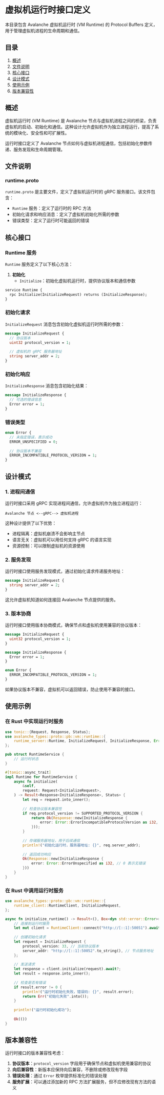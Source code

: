 # 虚拟机运行时接口定义

本目录包含 Avalanche 虚拟机运行时 (VM Runtime) 的 Protocol Buffers 定义，用于管理虚拟机进程的生命周期和通信。

## 目录

1. [概述](#概述)
2. [文件说明](#文件说明)
3. [核心接口](#核心接口)
4. [设计模式](#设计模式)
5. [使用示例](#使用示例)
6. [版本兼容性](#版本兼容性)

## 概述

虚拟机运行时 (VM Runtime) 是 Avalanche 节点与虚拟机进程之间的桥梁，负责虚拟机的启动、初始化和通信。这种设计允许虚拟机作为独立进程运行，提高了系统的模块化、安全性和可扩展性。

运行时接口定义了 Avalanche 节点如何与虚拟机进程通信，包括初始化参数传递、服务发现和生命周期管理。

## 文件说明

### runtime.proto

`runtime.proto` 是主要文件，定义了虚拟机运行时的 gRPC 服务接口。该文件包含：

- `Runtime` 服务：定义了运行时的 RPC 方法
- 初始化请求和响应消息：定义了虚拟机初始化所需的参数
- 错误类型：定义了运行时可能返回的错误

## 核心接口

### Runtime 服务

`Runtime` 服务定义了以下核心方法：

1. **初始化**
   - `Initialize`：初始化虚拟机运行时，提供协议版本和通信参数

```protobuf
service Runtime {
  rpc Initialize(InitializeRequest) returns (InitializeResponse);
}
```

### 初始化请求

`InitializeRequest` 消息包含初始化虚拟机运行时所需的参数：

```protobuf
message InitializeRequest {
  // 协议版本
  uint32 protocol_version = 1;
  
  // 虚拟机的 gRPC 服务器地址
  string server_addr = 2;
}
```

### 初始化响应

`InitializeResponse` 消息包含初始化结果：

```protobuf
message InitializeResponse {
  // 可选的错误信息
  Error error = 1;
}
```

### 错误类型

```protobuf
enum Error {
  // 未指定错误，表示成功
  ERROR_UNSPECIFIED = 0;
  
  // 协议版本不兼容
  ERROR_INCOMPATIBLE_PROTOCOL_VERSION = 1;
}
```

## 设计模式

### 1. 进程间通信

运行时接口采用 gRPC 实现进程间通信，允许虚拟机作为独立进程运行：

```
Avalanche 节点 <--gRPC--> 虚拟机进程
```

这种设计提供了以下优势：
- 进程隔离：虚拟机崩溃不会影响主节点
- 语言无关：虚拟机可以用任何支持 gRPC 的语言实现
- 资源控制：可以限制虚拟机的资源使用

### 2. 服务发现

运行时接口使用服务发现模式，通过初始化请求传递服务地址：

```protobuf
message InitializeRequest {
  string server_addr = 2;
}
```

这允许虚拟机知道如何连接回 Avalanche 节点提供的服务。

### 3. 版本协商

运行时接口使用版本协商模式，确保节点和虚拟机使用兼容的协议版本：

```protobuf
message InitializeRequest {
  uint32 protocol_version = 1;
}

message InitializeResponse {
  Error error = 1;
}

enum Error {
  ERROR_INCOMPATIBLE_PROTOCOL_VERSION = 1;
}
```

如果协议版本不兼容，虚拟机可以返回错误，防止使用不兼容的接口。

## 使用示例

### 在 Rust 中实现运行时服务

```rust
use tonic::{Request, Response, Status};
use avalanche_types::proto::pb::vm::runtime::{
    runtime_server::Runtime, InitializeRequest, InitializeResponse, Error,
};

pub struct RuntimeService {
    // 运行时状态
}

#[tonic::async_trait]
impl Runtime for RuntimeService {
    async fn initialize(
        &self,
        request: Request<InitializeRequest>,
    ) -> Result<Response<InitializeResponse>, Status> {
        let req = request.into_inner();
        
        // 检查协议版本兼容性
        if req.protocol_version != SUPPORTED_PROTOCOL_VERSION {
            return Ok(Response::new(InitializeResponse {
                error: Error::ErrorIncompatibleProtocolVersion as i32,
            }));
        }
        
        // 存储服务器地址，用于后续通信
        println!("初始化运行时，服务器地址: {}", req.server_addr);
        
        // 返回成功响应
        Ok(Response::new(InitializeResponse {
            error: Error::ErrorUnspecified as i32, // 0 表示无错误
        }))
    }
}
```

### 在 Rust 中调用运行时服务

```rust
use avalanche_types::proto::pb::vm::runtime::{
    runtime_client::RuntimeClient, InitializeRequest,
};

async fn initialize_runtime() -> Result<(), Box<dyn std::error::Error>> {
    // 连接到运行时服务
    let mut client = RuntimeClient::connect("http://[::1]:50051").await?;
    
    // 创建初始化请求
    let request = InitializeRequest {
        protocol_version: 33, // 当前协议版本
        server_addr: "http://[::1]:50052".to_string(), // 节点服务地址
    };
    
    // 发送请求
    let response = client.initialize(request).await?;
    let result = response.into_inner();
    
    // 检查是否有错误
    if result.error != 0 {
        println!("运行时初始化失败，错误码: {}", result.error);
        return Err("初始化失败".into());
    }
    
    println!("运行时初始化成功");
    
    Ok(())
}
```

## 版本兼容性

运行时接口的版本兼容性考虑：

1. **协议版本**：`protocol_version` 字段用于确保节点和虚拟机使用兼容的协议
2. **向后兼容性**：新版本应保持向后兼容，不删除或修改现有字段
3. **错误处理**：通过 `Error` 枚举提供标准化的错误处理
4. **服务扩展**：可以通过添加新的 RPC 方法扩展服务，但不应修改现有方法的语义
